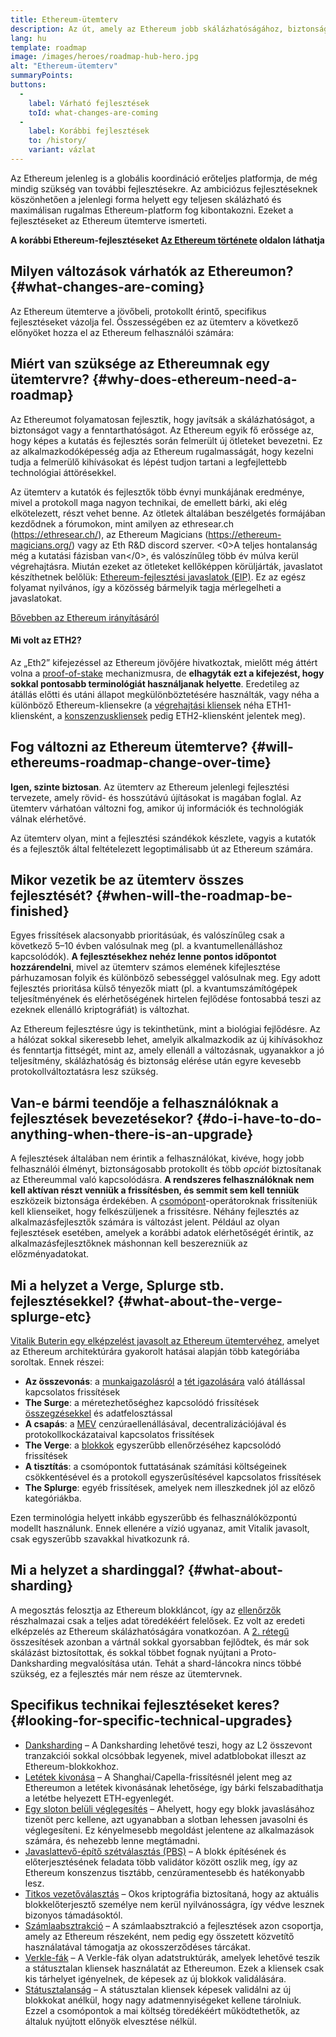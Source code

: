 ```yaml
---
title: Ethereum-ütemterv
description: Az út, amely az Ethereum jobb skálázhatóságához, biztonságához és fenntarthatóságához vezet.
lang: hu
template: roadmap
image: /images/heroes/roadmap-hub-hero.jpg
alt: "Ethereum-ütemterv"
summaryPoints:
buttons:
  - 
    label: Várható fejlesztések
    toId: what-changes-are-coming
  - 
    label: Korábbi fejlesztések
    to: /history/
    variant: vázlat
---
```


Az Ethereum jelenleg is a globális koordináció erőteljes platformja, de még mindig szükség van további fejlesztésekre. Az ambiciózus fejlesztéseknek köszönhetően a jelenlegi forma helyett egy teljesen skálázható és maximálisan rugalmas Ethereum-platform fog kibontakozni. Ezeket a fejlesztéseket az Ethereum ütemterve ismerteti.

**A korábbi Ethereum-fejlesztéseket [Az Ethereum története](/history/) oldalon láthatja**

## Milyen változások várhatók az Ethereumon? {#what-changes-are-coming}

Az Ethereum ütemterve a jövőbeli, protokollt érintő, specifikus fejlesztéseket vázolja fel. Összességében ez az ütemterv a következő előnyöket hozza el az Ethereum felhasználói számára:

<CardGrid>
  <RoadmapActionCard
    to="/roadmap/scaling"
    title="Olcsóbb tranzakciók"
    image="scaling"
    description="Rollups are too expensive and rely on centralized components, causing users to place too much trust in their operators. The roadmap includes fixes for both of these problems."
    buttonText="More on reducing fees"
  />
  <RoadmapActionCard
    to="/roadmap/security"
    title="Még nagyobb biztonság"
    image="security"
    description="Ethereum is already very secure but it can be made even stronger, ready to withstand all kinds of attack far into the future."
    buttonText="More on security"
  />
  <RoadmapActionCard
    to="/roadmap/user-experience"
    title="Jobb felhasználói élmény"
    image="userExperience"
    description="More support for smart contract wallets and light-weight nodes will make using Ethereum simpler and safer."
    buttonText="More on user experience"
  />
  <RoadmapActionCard
    to="/roadmap/future-proofing"
    title="Időtálló fejlesztések"
    image="futureProofing"
    description="Ethereum researchers and developers are solving tomorrow's problems today, readying the network for future generations."
    buttonText="More on future proofing"
  />
</CardGrid>

## Miért van szüksége az Ethereumnak egy ütemtervre? {#why-does-ethereum-need-a-roadmap}

Az Ethereumot folyamatosan fejlesztik, hogy javítsák a skálázhatóságot, a biztonságot vagy a fenntarthatóságot. Az Ethereum egyik fő erőssége az, hogy képes a kutatás és fejlesztés során felmerült új ötleteket bevezetni. Ez az alkalmazkodóképesség adja az Ethereum rugalmasságát, hogy kezelni tudja a felmerülő kihívásokat és lépést tudjon tartani a legfejlettebb technológiai áttörésekkel.

<RoadmapImageContent title="Hogyan határozzák meg az ütemtervet">

Az ütemterv a kutatók és fejlesztők több évnyi munkájának eredménye, mivel a protokoll maga nagyon technikai, de emellett bárki, aki elég elkötelezett, részt vehet benne. Az ötletek általában beszélgetés formájában kezdődnek a fórumokon, mint amilyen az ethresear.ch (https://ethresear.ch/), az Ethereum Magicians (https://ethereum-magicians.org/) vagy az Eth R&D discord szerver. <0>A teljes hontalanság még a kutatási fázisban van</0>, és valószínűleg több év múlva kerül végrehajtásra. Miután ezeket az ötleteket kellőképpen körüljárták, javaslatot készíthetnek belőlük: [Ethereum-fejlesztési javaslatok (EIP)](https://eips.ethereum.org/). Ez az egész folyamat nyilvános, így a közösség bármelyik tagja mérlegelheti a javaslatokat.

[Bővebben az Ethereum irányításáról](/governance/)

</RoadmapImageContent>

<InfoBanner mb={8}>
  <h4 style={{ marginTop: 0 }}>Mi volt az ETH2?</h4>

  <p>Az „Eth2” kifejezéssel az Ethereum jövőjére hivatkoztak, mielőtt még áttért volna a <a href="/glossary/#pos">proof-of-stake</a> mechanizmusra, de <strong>elhagyták ezt a kifejezést, hogy sokkal pontosabb terminológiát használjanak helyette</strong>. Eredetileg az átállás előtti és utáni állapot megkülönböztetésére használták, vagy néha a különböző Ethereum-kliensekre (a <a href="/glossary/#execution-client">végrehajtási kliensek</a> néha ETH1-kliensként, a <a href="/glossary/#consensus-client">konszenzuskliensek</a> pedig ETH2-kliensként jelentek meg).</p>

</InfoBanner>

## Fog változni az Ethereum ütemterve? {#will-ethereums-roadmap-change-over-time}

**Igen, szinte biztosan**. Az ütemterv az Ethereum jelenlegi fejlesztési tervezete, amely rövid- és hosszútávú újításokat is magában foglal. Az ütemterv várhatóan változni fog, amikor új információk és technológiák válnak elérhetővé.

Az ütemterv olyan, mint a fejlesztési szándékok készlete, vagyis a kutatók és a fejlesztők által feltételezett legoptimálisabb út az Ethereum számára.

## Mikor vezetik be az ütemterv összes fejlesztését? {#when-will-the-roadmap-be-finished}

Egyes frissítések alacsonyabb prioritásúak, és valószínűleg csak a következő 5–10 évben valósulnak meg (pl. a kvantumellenálláshoz kapcsolódók). **A fejlesztésekhez nehéz lenne pontos időpontot hozzárendelni**, mivel az ütemterv számos elemének kifejlesztése párhuzamosan folyik és különböző sebességgel valósulnak meg. Egy adott fejlesztés prioritása külső tényezők miatt (pl. a kvantumszámítógépek teljesítményének és elérhetőségének hirtelen fejlődése fontosabbá teszi az ezeknek ellenálló kriptográfiát) is változhat.

Az Ethereum fejlesztésre úgy is tekinthetünk, mint a biológiai fejlődésre. Az a hálózat sokkal sikeresebb lehet, amelyik alkalmazkodik az új kihívásokhoz és fenntartja fittségét, mint az, amely ellenáll a változásnak, ugyanakkor a jó teljesítmény, skálázhatóság és biztonság elérése után egyre kevesebb protokollváltoztatásra lesz szükség.

## Van-e bármi teendője a felhasználóknak a fejlesztések bevezetésekor? {#do-i-have-to-do-anything-when-there-is-an-upgrade}

A fejlesztések általában nem érintik a felhasználókat, kivéve, hogy jobb felhasználói élményt, biztonságosabb protokollt és több <i>opciót</i> biztosítanak az Ethereummal való kapcsolódásra. **A rendszeres felhasználóknak nem kell aktívan részt venniük a frissítésben, és semmit sem kell tenniük** eszközeik biztonsága érdekében. A [csomópont](/glossary/#node)-operátoroknak frissíteniük kell klienseiket, hogy felkészüljenek a frissítésre. Néhány fejlesztés az alkalmazásfejlesztők számára is változást jelent. Például az olyan fejlesztések esetében, amelyek a korábbi adatok elérhetőségét érintik, az alkalmazásfejlesztőknek máshonnan kell beszerezniük az előzményadatokat.

## Mi a helyzet a Verge, Splurge stb. fejlesztésekkel? {#what-about-the-verge-splurge-etc}

[Vitalik Buterin egy elképzelést javasolt az Ethereum ütemtervéhez](https://twitter.com/VitalikButerin/status/1741190491578810445), amelyet az Ethereum architektúrára gyakorolt hatásai alapján több kategóriába soroltak. Ennek részei:

- **Az összevonás**: a [munkaigazolásról](/glossary/#pow) a [tét igazolására](/glossary/#pos) való átállással kapcsolatos frissítések
- **The Surge**: a méretezhetőséghez kapcsolódó frissítések [összegzésekkel](/glossary/#rollups) és adatfelosztással
- **A csapás**: a [MEV](/glossary/#mev) cenzúraellenállásával, decentralizációjával és protokollkockázataival kapcsolatos frissítések
- **The Verge**: a [blokkok](/glossary/#block) egyszerűbb ellenőrzéséhez kapcsolódó frissítések
- **A tisztítás**: a csomópontok futtatásának számítási költségeinek csökkentésével és a protokoll egyszerűsítésével kapcsolatos frissítések
- **The Splurge**: egyéb frissítések, amelyek nem illeszkednek jól az előző kategóriákba.

Ezen terminológia helyett inkább egyszerűbb és felhasználóközpontú modellt használunk. Ennek ellenére a vízió ugyanaz, amit Vitalik javasolt, csak egyszerűbb szavakkal hivatkozunk rá.

## Mi a helyzet a shardinggal? {#what-about-sharding}

A megosztás felosztja az Ethereum blokkláncot, így az [ellenőrzők](/glossary/#validator) részhalmazai csak a teljes adat töredékéért felelősek. Ez volt az eredeti elképzelés az Ethereum skálázhatóságára vonatkozóan. A [2. rétegű](/glossary/#layer-2) összesítések azonban a vártnál sokkal gyorsabban fejlődtek, és már sok skálázást biztosítottak, és sokkal többet fognak nyújtani a Proto-Danksharding megvalósítása után. Tehát a shard-láncokra nincs többé szükség, ez a fejlesztés már nem része az ütemtervnek.

## Specifikus technikai fejlesztéseket keres? {#looking-for-specific-technical-upgrades}

- [Danksharding](/roadmap/danksharding) – A Danksharding lehetővé teszi, hogy az L2 összevont tranzakciói sokkal olcsóbbak legyenek, mivel adatblobokat illeszt az Ethereum-blokkokhoz.
- [Letétek kivonása](/staking/withdrawals) – A Shanghai/Capella-frissítésnél jelent meg az Ethereumon a letétek kivonásának lehetősége, így bárki felszabadíthatja a letétbe helyezett ETH-egyenlegét.
- [Egy sloton belüli véglegesítés](/roadmap/single-slot-finality) – Ahelyett, hogy egy blokk javaslásához tizenöt perc kellene, azt ugyanabban a slotban lehessen javasolni és véglegesíteni. Ez kényelmesebb megoldást jelentene az alkalmazások számára, és nehezebb lenne megtámadni.
- [Javaslattevő-építő szétválasztás (PBS)](/roadmap/pbs) – A blokk építésének és előterjesztésének feladata több validátor között oszlik meg, így az Ethereum konszenzus tisztább, cenzúramentesebb és hatékonyabb lesz.
- [Titkos vezetőválasztás](/roadmap/secret-leader-election) – Okos kriptográfia biztosítaná, hogy az aktuális blokkelőterjesztő személye nem kerül nyilvánosságra, így védve lesznek bizonyos támadásoktól.
- [Számlaabsztrakció](/roadmap/account-abstraction) – A számlaabsztrakció a fejlesztések azon csoportja, amely az Ethereum részeként, nem pedig egy összetett közvetítő használatával támogatja az okosszerződéses tárcákat.
- [Verkle-fák](/roadmap/verkle-trees) – A Verkle-fák olyan adatstruktúrák, amelyek lehetővé teszik a státusztalan kliensek használatát az Ethereumon. Ezek a kliensek csak kis tárhelyet igényelnek, de képesek az új blokkok validálására.
- [Státusztalanság](/roadmap/statelessness) – A státusztalan kliensek képesek validálni az új blokkokat anélkül, hogy nagy adatmennyiségeket kellene tárolniuk. Ezzel a csomópontok a mai költség töredékéért működtethetők, az általuk nyújtott előnyök elvesztése nélkül.
